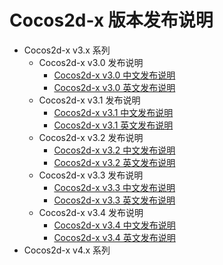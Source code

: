 Cocos2d-x 版本发布说明
=========================

* Cocos2d-x v3.x 系列
	* Cocos2d-x v3.0 发布说明
		* [Cocos2d-x v3.0 中文发布说明](cocos2d-x_v3.0_release_notes.md)
		* [Cocos2d-x v3.0 英文发布说明](cocos2d-x_v3.0_release_notes_en.md)
	* Cocos2d-x v3.1 发布说明
		* [Cocos2d-x v3.1 中文发布说明](cocos2d-x_v3.1_release_notes.md)
		* [Cocos2d-x v3.1 英文发布说明](cocos2d-x_v3.1_release_notes_en.md)
	* Cocos2d-x v3.2 发布说明
		* [Cocos2d-x v3.2 中文发布说明](cocos2d-x_v3.2_release_notes.md)
		* [Cocos2d-x v3.2 英文发布说明](cocos2d-x_v3.2_release_notes_en.md)
	* Cocos2d-x v3.3 发布说明
		* [Cocos2d-x v3.3 中文发布说明](cocos2d-x_v3.3_release_notes.md)
		* [Cocos2d-x v3.3 英文发布说明](cocos2d-x_v3.3_release_notes_en.md)
	* Cocos2d-x v3.4 发布说明
		* [Cocos2d-x v3.4 中文发布说明](cocos2d-x_v3.4_release_notes.md)
		* [Cocos2d-x v3.4 英文发布说明](cocos2d-x_v3.4_release_notes_en.md)
* Cocos2d-x v4.x 系列